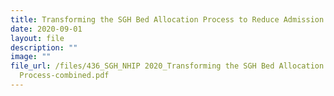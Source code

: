 ```yaml
---
title: Transforming the SGH Bed Allocation Process to Reduce Admission Wait Times
date: 2020-09-01
layout: file
description: ""
image: ""
file_url: /files/436_SGH_NHIP 2020_Transforming the SGH Bed Allocation
  Process-combined.pdf
---
```


